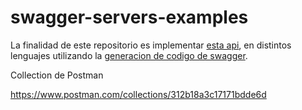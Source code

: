 # swagger-servers-examples

La finalidad de este repositorio es implementar [esta api](https://github.com/mesaglio/swagger-server-example/blob/master/swagger.yml), en distintos lenguajes utilizando la [generacion de codigo de swagger](https://swagger.io/docs/open-source-tools/swagger-codegen/).

Collection de Postman

https://www.postman.com/collections/312b18a3c17171bdde6d